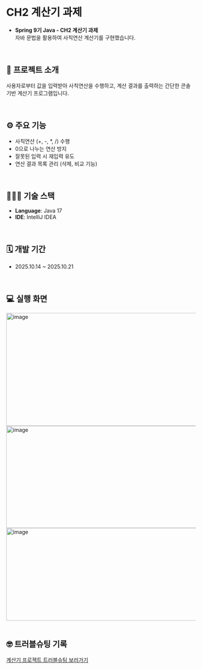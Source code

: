 # CH2 계산기 과제
- **Spring 9기 Java - CH2 계산기 과제**  
자바 문법을 활용하여 사칙연산 계산기를 구현했습니다.

<br>

## 📌 프로젝트 소개
사용자로부터 값을 입력받아 사칙연산을 수행하고, 계산 결과를 출력하는 간단한 콘솔 기반 계산기 프로그램입니다.

<br>

## ⚙️ 주요 기능
- 사칙연산 (+, -, *, /) 수행 
- 0으로 나누는 연산 방지 
- 잘못된 입력 시 재입력 유도
- 연산 결과 목록 관리 (삭제, 비교 기능)
<br>

## 👩🏻‍💻 기술 스택
- **Language**: Java 17  
- **IDE**: IntelliJ IDEA  
<br>

## 🗓 개발 기간
- 2025.10.14 ~ 2025.10.21
<br>

## 💻 실행 화면
<img width="640" height="301" alt="image" src="https://github.com/user-attachments/assets/d4bc0765-1f8e-41c8-98e4-37c800dce97b" />
<img width="640" height="272" alt="image" src="https://github.com/user-attachments/assets/0b709d4f-d17b-4314-a45f-f2c433a10c68" />
<img width="640" height="247" alt="image" src="https://github.com/user-attachments/assets/b8bc8c57-b3df-4886-8f45-562bc7fae6e2" />

<br>
<br>

## 🤓 트러블슈팅 기록
[계산기 프로젝트 트러블슈팅 보러가기](https://remnantcjy.tistory.com/entry/%EA%B3%84%EC%82%B0%EA%B8%B0-%ED%94%84%EB%A1%9C%EC%A0%9D%ED%8A%B8-%ED%8A%B8%EB%9F%AC%EB%B8%94-%EC%8A%88%ED%8C%85-1)
